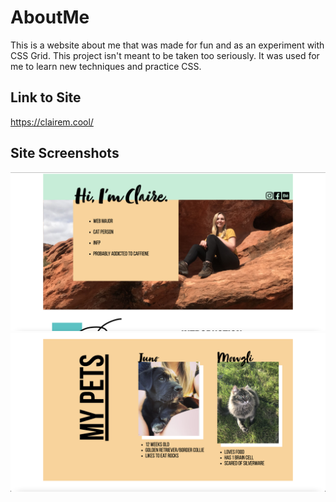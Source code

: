 # AboutMe

This is a website about me that was made for fun and as an experiment with CSS Grid. This project isn't meant to be taken too seriously. It was used for me to learn new techniques and practice CSS.

## Link to Site
https://clairem.cool/

## Site Screenshots
<img src="images/Screen Shot 2021-05-06 at 9.59.35 PM.png"/>
<img src="images/Screen Shot 2021-05-06 at 9.59.43 PM.png"/>
